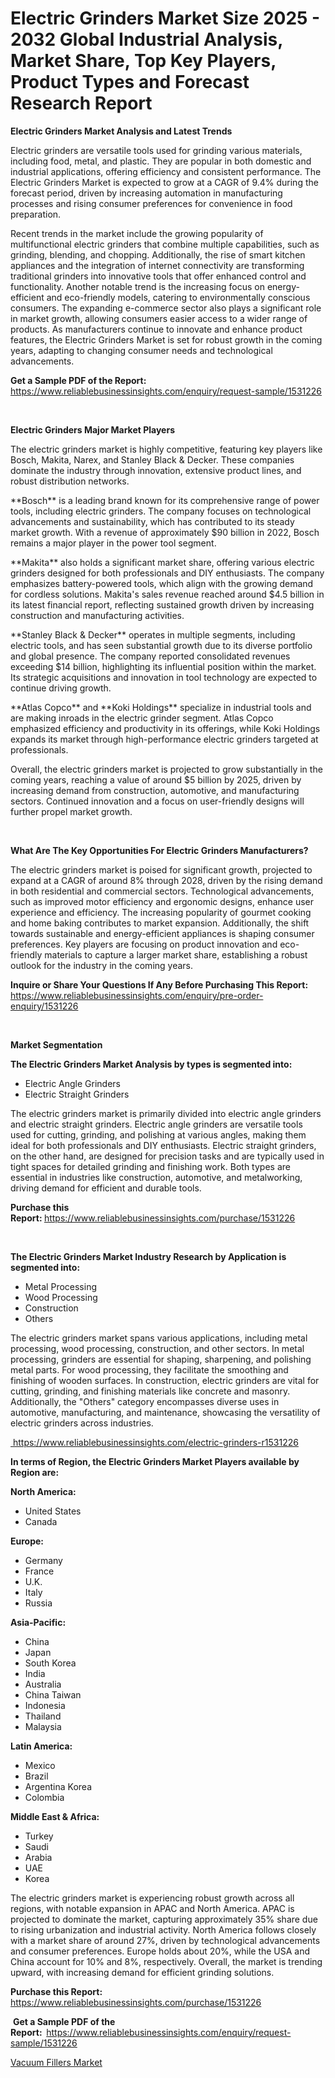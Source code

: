 <p><h1>Electric Grinders Market Size 2025 - 2032 Global Industrial Analysis, Market Share, Top Key Players, Product Types and Forecast Research Report</h1></p><p><strong>Electric Grinders Market Analysis and Latest Trends</strong></p>
<p><p>Electric grinders are versatile tools used for grinding various materials, including food, metal, and plastic. They are popular in both domestic and industrial applications, offering efficiency and consistent performance. The Electric Grinders Market is expected to grow at a CAGR of 9.4% during the forecast period, driven by increasing automation in manufacturing processes and rising consumer preferences for convenience in food preparation.</p><p>Recent trends in the market include the growing popularity of multifunctional electric grinders that combine multiple capabilities, such as grinding, blending, and chopping. Additionally, the rise of smart kitchen appliances and the integration of internet connectivity are transforming traditional grinders into innovative tools that offer enhanced control and functionality. Another notable trend is the increasing focus on energy-efficient and eco-friendly models, catering to environmentally conscious consumers. The expanding e-commerce sector also plays a significant role in market growth, allowing consumers easier access to a wider range of products. As manufacturers continue to innovate and enhance product features, the Electric Grinders Market is set for robust growth in the coming years, adapting to changing consumer needs and technological advancements.</p></p>
<p><strong>Get a Sample PDF of the Report:&nbsp;</strong> <a href="https://www.reliablebusinessinsights.com/enquiry/request-sample/1531226?utm_campaign=2323&utm_medium=2&utm_source=Github&utm_content=ia&utm_term=18022025&utm_id=electric-grinders">https://www.reliablebusinessinsights.com/enquiry/request-sample/1531226</a></p>
<p>&nbsp;</p>
<p><strong>Electric Grinders Major Market Players</strong></p>
<p><p>The electric grinders market is highly competitive, featuring key players like Bosch, Makita, Narex, and Stanley Black & Decker. These companies dominate the industry through innovation, extensive product lines, and robust distribution networks. </p><p>**Bosch** is a leading brand known for its comprehensive range of power tools, including electric grinders. The company focuses on technological advancements and sustainability, which has contributed to its steady market growth. With a revenue of approximately $90 billion in 2022, Bosch remains a major player in the power tool segment.</p><p>**Makita** also holds a significant market share, offering various electric grinders designed for both professionals and DIY enthusiasts. The company emphasizes battery-powered tools, which align with the growing demand for cordless solutions. Makita's sales revenue reached around $4.5 billion in its latest financial report, reflecting sustained growth driven by increasing construction and manufacturing activities.</p><p>**Stanley Black & Decker** operates in multiple segments, including electric tools, and has seen substantial growth due to its diverse portfolio and global presence. The company reported consolidated revenues exceeding $14 billion, highlighting its influential position within the market. Its strategic acquisitions and innovation in tool technology are expected to continue driving growth.</p><p>**Atlas Copco** and **Koki Holdings** specialize in industrial tools and are making inroads in the electric grinder segment. Atlas Copco emphasized efficiency and productivity in its offerings, while Koki Holdings expands its market through high-performance electric grinders targeted at professionals.</p><p>Overall, the electric grinders market is projected to grow substantially in the coming years, reaching a value of around $5 billion by 2025, driven by increasing demand from construction, automotive, and manufacturing sectors. Continued innovation and a focus on user-friendly designs will further propel market growth.</p></p>
<p>&nbsp;</p>
<p><strong>What Are The Key Opportunities For Electric Grinders Manufacturers?</strong></p>
<p><p>The electric grinders market is poised for significant growth, projected to expand at a CAGR of around 8% through 2028, driven by the rising demand in both residential and commercial sectors. Technological advancements, such as improved motor efficiency and ergonomic designs, enhance user experience and efficiency. The increasing popularity of gourmet cooking and home baking contributes to market expansion. Additionally, the shift towards sustainable and energy-efficient appliances is shaping consumer preferences. Key players are focusing on product innovation and eco-friendly materials to capture a larger market share, establishing a robust outlook for the industry in the coming years.</p></p>
<p><strong>Inquire or Share Your Questions If Any Before Purchasing This Report:</strong> <a href="https://www.reliablebusinessinsights.com/enquiry/pre-order-enquiry/1531226?utm_campaign=2323&utm_medium=2&utm_source=Github&utm_content=ia&utm_term=18022025&utm_id=electric-grinders">https://www.reliablebusinessinsights.com/enquiry/pre-order-enquiry/1531226</a></p>
<p>&nbsp;</p>
<p><strong>Market Segmentation</strong></p>
<p><strong>The Electric Grinders Market Analysis by types is segmented into:</strong></p>
<p><ul><li>Electric Angle Grinders</li><li>Electric Straight Grinders</li></ul></p>
<p><p>The electric grinders market is primarily divided into electric angle grinders and electric straight grinders. Electric angle grinders are versatile tools used for cutting, grinding, and polishing at various angles, making them ideal for both professionals and DIY enthusiasts. Electric straight grinders, on the other hand, are designed for precision tasks and are typically used in tight spaces for detailed grinding and finishing work. Both types are essential in industries like construction, automotive, and metalworking, driving demand for efficient and durable tools.</p></p>
<p><strong>Purchase this Report:&nbsp;</strong><a href="https://www.reliablebusinessinsights.com/purchase/1531226?utm_campaign=2323&utm_medium=2&utm_source=Github&utm_content=ia&utm_term=18022025&utm_id=electric-grinders">https://www.reliablebusinessinsights.com/purchase/1531226</a></p>
<p>&nbsp;</p>
<p><strong>The Electric Grinders Market Industry Research by Application is segmented into:</strong></p>
<p><ul><li>Metal Processing</li><li>Wood Processing</li><li>Construction</li><li>Others</li></ul></p>
<p><p>The electric grinders market spans various applications, including metal processing, wood processing, construction, and other sectors. In metal processing, grinders are essential for shaping, sharpening, and polishing metal parts. For wood processing, they facilitate the smoothing and finishing of wooden surfaces. In construction, electric grinders are vital for cutting, grinding, and finishing materials like concrete and masonry. Additionally, the "Others" category encompasses diverse uses in automotive, manufacturing, and maintenance, showcasing the versatility of electric grinders across industries.</p></p>
<p><a href="https://www.reliablebusinessinsights.com/electric-grinders-r1531226?utm_campaign=2323&utm_medium=2&utm_source=Github&utm_content=ia&utm_term=18022025&utm_id=electric-grinders">&nbsp;https://www.reliablebusinessinsights.com/electric-grinders-r1531226</a></p>
<p><strong>In terms of Region, the Electric Grinders Market Players available by Region are:</strong></p>
<p>
    <p> <strong> North America: </strong>
        <ul>
            <li>United States</li>
            <li>Canada</li>
        </ul>
        </p> 
    <p> <strong> Europe: </strong>
        <ul>
            <li>Germany</li>
            <li>France</li>
            <li>U.K.</li>
            <li>Italy</li>
            <li>Russia</li>
        </ul>
        </p> 
    <p> <strong> Asia-Pacific: </strong>
        <ul>
            <li>China</li>
            <li>Japan</li>
            <li>South Korea</li>
            <li>India</li>
            <li>Australia</li>
            <li>China Taiwan</li>
            <li>Indonesia</li>
            <li>Thailand</li>
            <li>Malaysia</li>
        </ul>
        </p> 
    <p> <strong> Latin America: </strong>
        <ul>
            <li>Mexico</li>
            <li>Brazil</li>
            <li>Argentina Korea</li>
            <li>Colombia</li>
        </ul>
        </p> 
    <p> <strong> Middle East & Africa: </strong>
        <ul>
            <li>Turkey</li>
            <li>Saudi</li>
            <li>Arabia</li>
            <li>UAE</li>
            <li>Korea</li>
        </ul>
    </p>
    </p>
<p><p>The electric grinders market is experiencing robust growth across all regions, with notable expansion in APAC and North America. APAC is projected to dominate the market, capturing approximately 35% share due to rising urbanization and industrial activity. North America follows closely with a market share of around 27%, driven by technological advancements and consumer preferences. Europe holds about 20%, while the USA and China account for 10% and 8%, respectively. Overall, the market is trending upward, with increasing demand for efficient grinding solutions.</p></p>
<p><strong>Purchase this Report: </strong><a href="https://www.reliablebusinessinsights.com/purchase/1531226?utm_campaign=2323&utm_medium=2&utm_source=Github&utm_content=ia&utm_term=18022025&utm_id=electric-grinders">https://www.reliablebusinessinsights.com/purchase/1531226</a></p>
<p>&nbsp;<strong>Get a Sample PDF of the Report:&nbsp;&nbsp;</strong><a href="https://www.reliablebusinessinsights.com/enquiry/request-sample/1531226?utm_campaign=2323&utm_medium=2&utm_source=Github&utm_content=ia&utm_term=18022025&utm_id=electric-grinders">https://www.reliablebusinessinsights.com/enquiry/request-sample/1531226</a></p>
<p><strong></strong></p>
<p><p><a href="https://github.com/tanekacalderon743/Market-Research-Report-List-1/blob/main/vacuum-fillers-market.md?utm_campaign=2323&utm_medium=2&utm_source=Github&utm_content=ia&utm_term=18022025&utm_id=electric-grinders">Vacuum Fillers Market</a></p></p>